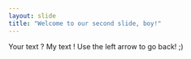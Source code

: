 ```yaml
---
layout: slide
title: "Welcome to our second slide, boy!"
---
```

Your text ? My text !
Use the left arrow to go back! ;)

